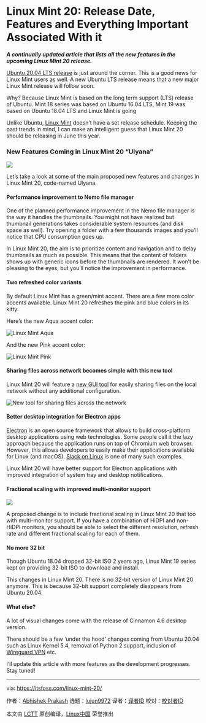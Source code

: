 [#]: collector: (lujun9972)
[#]: translator: (wxy)
[#]: reviewer: ( )
[#]: publisher: ( )
[#]: url: ( )
[#]: subject: (Linux Mint 20: Release Date, Features and Everything Important Associated With it)
[#]: via: (https://itsfoss.com/linux-mint-20/)
[#]: author: (Abhishek Prakash https://itsfoss.com/author/abhishek/)

Linux Mint 20: Release Date, Features and Everything Important Associated With it
======

_**A continually updated article that lists all the new features in the upcoming Linux Mint 20 release.**_

[Ubuntu 20.04 LTS release][1] is just around the corner. This is a good news for Linux Mint users as well. A new Ubuntu LTS release means that a new major Linux Mint release will follow soon.

Why? Because Linux Mint is based on the long term support (LTS) release of Ubuntu. Mint 18 series was based on Ubuntu 16.04 LTS, Mint 19 was based on Ubuntu 18.04 LTS and Linux Mint is going

Unlike Ubuntu, [Linux Mint][2] doesn’t have a set release schedule. Keeping the past trends in mind, I can make an intelligent guess that Linux Mint 20 should be releasing in June this year.

### New Features Coming in Linux Mint 20 “Ulyana”

![][3]

Let’s take a look at some of the main proposed new features and changes in Linux Mint 20, code-named Ulyana.

#### Performance improvement to Nemo file manager

One of the planned performance improvement in the Nemo file manager is the way it handles the thumbnails. You might not have realized but thumbnail generations takes considerable system resources (and disk space as well). Try opening a folder with a few thousands images and you’ll notice that CPU consumption goes up.

In Linux Mint 20, the aim is to prioritize content and navigation and to delay thumbnails as much as possible. This means that the content of folders shows up with generic icons before the thumbnails are rendered. It won’t be pleasing to the eyes, but you’ll notice the improvement in performance.

#### Two refreshed color variants

By default Linux Mint has a green/mint accent. There are a few more color accents available. Linux Mint 20 refreshes the pink and blue colors in its kitty.

Here’s the new Aqua accent color:

![Linux Mint Aqua][4]

And the new Pink accent color:

![Linux Mint Pink][5]

#### Sharing files across network becomes simple with this new tool

Linux Mint 20 will feature a [new GUI tool][6] for easily sharing files on the local network without any additional configuration.

![New tool for sharing files across the network][7]

#### Better desktop integration for Electron apps

[Electron][8] is an open source framework that allows to build cross-platform desktop applications using web technologies. Some people call it the lazy approach because the application runs on top of Chromium web browser. However, this allows developers to easily make their applications available for Linux (and macOS). [Slack on Linux][9] is one of many such examples.

Linux Mint 20 will have better support for Electron applications with improved integration of system tray and desktop notifications.

#### Fractional scaling with improved multi-monitor support

![][10]

A proposed change is to include fractional scaling in Linux Mint 20 that too with multi-monitor support. If you have a combination of HiDPI and non-HiDPI monitors, you should be able to select the different resolution, refresh rate and different fractional scaling for each of them.

#### No more 32 bit

Though Ubuntu 18.04 dropped 32-bit ISO 2 years ago, Linux Mint 19 series kept on providing 32-bit ISO to download and install.

This changes in Linux Mint 20. There is no 32-bit version of Linux Mint 20 anymore. This is because 32-bit support completely disappears from Ubuntu 20.04.

#### What else?

A lot of visual changes come with the release of Cinnamon 4.6 desktop version.

There should be a few ‘under the hood’ changes coming from Ubuntu 20.04 such as Linux Kernel 5.4, removal of Python 2 support, inclusion of [Wireguard VPN][11] etc.

I’ll update this article with more features as the development progresses. Stay tuned!

--------------------------------------------------------------------------------

via: https://itsfoss.com/linux-mint-20/

作者：[Abhishek Prakash][a]
选题：[lujun9972][b]
译者：[译者ID](https://github.com/译者ID)
校对：[校对者ID](https://github.com/校对者ID)

本文由 [LCTT](https://github.com/LCTT/TranslateProject) 原创编译，[Linux中国](https://linux.cn/) 荣誉推出

[a]: https://itsfoss.com/author/abhishek/
[b]: https://github.com/lujun9972
[1]: https://itsfoss.com/ubuntu-20-04-release-features/
[2]: https://www.linuxmint.com/
[3]: https://i1.wp.com/itsfoss.com/wp-content/uploads/2020/04/Linux-Mint-20.png?ssl=1
[4]: https://i1.wp.com/itsfoss.com/wp-content/uploads/2020/04/mint-20-aqua.jpg?ssl=1
[5]: https://i2.wp.com/itsfoss.com/wp-content/uploads/2020/04/mint-20-pink-1.jpg?ssl=1
[6]: https://blog.linuxmint.com/?p=3863
[7]: https://i2.wp.com/itsfoss.com/wp-content/uploads/2020/04/mint-20-warpinator-1.png?ssl=1
[8]: https://www.electronjs.org/
[9]: https://itsfoss.com/slack-use-linux/
[10]: https://i0.wp.com/itsfoss.com/wp-content/uploads/2020/04/monitor_display_Linux_mint_20.png?ssl=1
[11]: https://itsfoss.com/wireguard/
